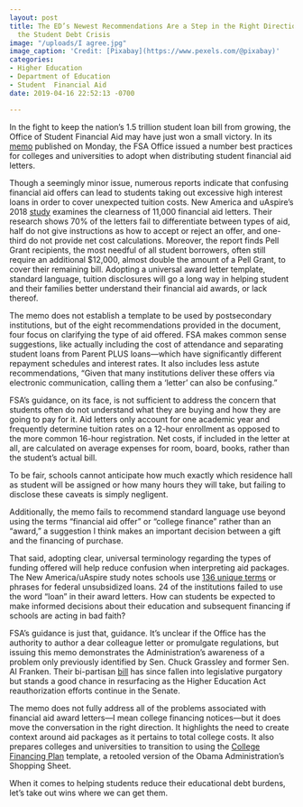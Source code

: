 ```yaml
---
layout: post
title: The ED’s Newest Recommendations Are a Step in the Right Direction in Solving
  the Student Debt Crisis
image: "/uploads/I agree.jpg"
image_caption: 'Credit: [Pixabay](https://www.pexels.com/@pixabay)'
categories:
- Higher Education
- Department of Education
- Student  Financial Aid
date: 2019-04-16 22:52:13 -0700

---
```

In the fight to keep the nation’s 1.5 trillion student loan bill from growing, the Office of Student Financial Aid may have just won a small victory. In its [memo](https://ifap.ed.gov/eannouncements/041519RecWhatPostInstShouldWork2Avoid.html) published on Monday, the FSA Office issued a number best practices for colleges and universities to adopt when distributing student financial aid letters.

Though a seemingly minor issue, numerous reports indicate that confusing financial aid offers can lead to students taking out excessive high interest loans in order to cover unexpected tuition costs. New America and uAspire’s 2018 [study](https://www.newamerica.org/education-policy/policy-papers/decoding-cost-college/) examines the clearness of 11,000 financial aid letters. Their research shows 70% of the letters fail to differentiate between types of aid, half do not give instructions as how to accept or reject an offer, and one-third do not provide net cost calculations. Moreover, the report finds Pell Grant recipients, the most needful of all student borrowers, often still require an additional $12,000, almost double the amount of a Pell Grant, to cover their remaining bill. Adopting a universal award letter template, standard language, tuition disclosures will go a long way in helping student and their families better understand their financial aid awards, or lack thereof.

The memo does not establish a template to be used by postsecondary institutions, but of the eight recommendations provided in the document, four focus on clarifying the type of aid offered. FSA makes common sense suggestions, like actually including the cost of attendance and separating student loans from Parent PLUS loans—which have significantly different repayment schedules and interest rates. It also includes less astute recommendations, “Given that many institutions deliver these offers via electronic communication, calling them a ‘letter’ can also be confusing.”

FSA’s guidance, on its face, is not sufficient to address the concern that students often do not understand what they are buying and how they are going to pay for it. Aid letters only account for one academic year and frequently determine tuition rates on a 12-hour enrollment as opposed to the more common 16-hour registration. Net costs, if included in the letter at all, are calculated on average expenses for room, board, books, rather than the student’s actual bill.

To be fair, schools cannot anticipate how much exactly which residence hall as student will be assigned or how many hours they will take, but failing to disclose these caveats is simply negligent.

Additionally, the memo fails to recommend standard language use beyond using the terms “financial aid offer” or “college finance” rather than an “award,” a suggestion I think makes an important decision between a gift and the financing of purchase.

That said, adopting clear, universal terminology regarding the types of funding offered will help reduce confusion when interpreting aid packages. The New America/uAspire study notes schools use [136 unique terms](https://www.vox.com/2018/6/5/17425572/college-financial-aid-application-confusing-misleading) or phrases for federal unsubsidized loans. 24 of the institutions failed to use the word “loan” in their award letters. How can students be expected to make informed decisions about their education and subsequent financing if schools are acting in bad faith?

FSA’s guidance is just that, guidance. It’s unclear if the Office has the authority to author a dear colleague letter or promulgate regulations, but issuing this memo demonstrates the Administration’s awareness of a problem only previously identified by Sen. Chuck Grassley and former Sen. Al Franken. Their bi-partisan [bill](https://www.grassley.senate.gov/news/news-releases/grassley-franken-re-introduce-bipartisan-bills-help-students-understand-cost-0) has since fallen into legislative purgatory but stands a good chance in resurfacing as the Higher Education Act reauthorization efforts continue in the Senate.

The memo does not fully address all of the problems associated with financial aid award letters—I mean college financing notices—but it does move the conversation in the right direction. It highlights the need to create context around aid packages as it pertains to total college costs. It also prepares colleges and universities to transition to using the [College Financing Plan](https://ifap.ed.gov/eannouncements/011619CollegeFinancingPlanShoppingSheet1920.html) template, a retooled version of the Obama Administration’s Shopping Sheet.

When it comes to helping students reduce their educational debt burdens, let’s take out wins where we can get them.